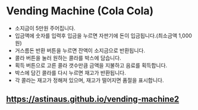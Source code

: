 # Vending Machine (Cola Cola)

-   소지금이 5만원 주어집니다.
-   입금액에 숫자를 입력후 입금을 누르면 자판기에 돈이 입금됩니다.(최소금액 1,000원)
-   거스름돈 반환 버튼을 누르면 잔액이 소지금으로 반환됩니다.
-   콜라 버튼을 눌러 원하는 콜라를 박스에 담습니다.
-   획득 버튼으로 고른 콜라 갯수만큼 금액을 지불하고 음료를 획득합니다.
-   박스에 담긴 콜라를 다시 누르면 재고가 반환됩니다.
-   각 콜라는 재고가 정해져 있으며, 재고가 떨어지면 품절을 표시합니다.

## https://astinaus.github.io/vending-machine2
